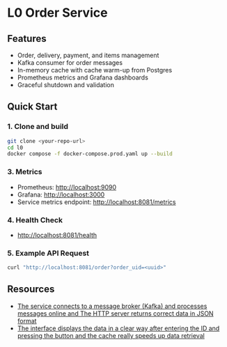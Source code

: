 # L0 Order Service
## Features

- Order, delivery, payment, and items management
- Kafka consumer for order messages
- In-memory cache with cache warm-up from Postgres
- Prometheus metrics and Grafana dashboards
- Graceful shutdown and validation

## Quick Start

### 1. Clone and build

```sh
git clone <your-repo-url>
cd l0
docker compose -f docker-compose.prod.yaml up --build
```

### 3. Metrics

- Prometheus: [http://localhost:9090](http://localhost:9090)
- Grafana: [http://localhost:3000](http://localhost:3000)
- Service metrics endpoint: [http://localhost:8081/metrics](http://localhost:8081/metrics)

### 4. Health Check

- [http://localhost:8081/health](http://localhost:8081/health)

### 5. Example API Request

```sh
curl "http://localhost:8081/order?order_uid=<uuid>"
```

## Resources

- [The service connects to a message broker (Kafka) and processes messages online and The HTTP server returns correct data in JSON format](resources/kafka_and_response.mov)
- [The interface displays the data in a clear way after entering the ID and pressing the button and the cache really speeds up data retrieval](resources/metrics.mov)
